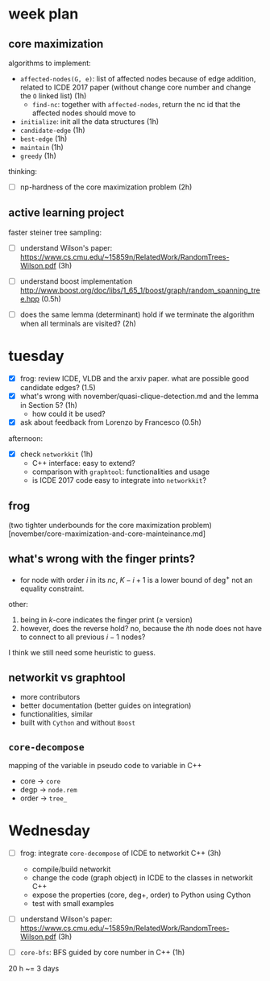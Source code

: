 # week plan

## core maximization


algorithms to implement:

- `affected-nodes(G, e)`: list of affected nodes because of edge addition, related to ICDE 2017 paper (without change core number and change the `O` linked list) (1h)
   - `find-nc`: together with `affected-nodes`, return the nc id that the affected nodes should move to
- `initialize`: init all the data structures (1h)
- `candidate-edge` (1h)
- `best-edge` (1h)
- `maintain` (1h)
- `greedy` (1h)

thinking:

- [ ] np-hardness of the core maximization problem (2h)

## active learning project

faster steiner tree sampling:

- [ ] understand Wilson's paper: https://www.cs.cmu.edu/~15859n/RelatedWork/RandomTrees-Wilson.pdf (3h)
- [ ] understand boost implementation http://www.boost.org/doc/libs/1_65_1/boost/graph/random_spanning_tree.hpp (0.5h)
- [ ] does the same lemma (determinant) hold if we terminate the algorithm when all terminals are visited? (2h)


# tuesday

- [X] frog: review ICDE, VLDB and the arxiv paper. what are possible good candidate edges? (1.5)
- [X] what's wrong with november/quasi-clique-detection.md and the lemma in Section 5? (1h)
  - how could it be used?
- [X] ask about feedback from Lorenzo by Francesco (0.5h)

afternoon:

- [X] check `networkkit` (1h)
  - C++ interface: easy to extend?
  - comparison with `graphtool`: functionalities and usage
  - is ICDE 2017 code easy to integrate into `networkkit`?

## frog

(two tighter underbounds for the core maximization problem)[november/core-maximization-and-core-mainteinance.md]


## what's wrong with the finger prints?

- for node with order $`i`$ in its $`nc`$, $`K-i+1`$ is a lower bound of $`\text{deg}^{+}`$ not an equality constraint. 

other:

1. being in $`k`$-core indicates the finger print ($`\ge`$ version)
2. however, does the reverse hold? no, because the $`i`$th node does not have to connect to all previous $`i-1`$ nodes? 

I think we still need some heuristic to guess. 


## networkit vs graphtool

- more contributors
- better documentation (better guides on integration)
- functionalities, similar
- built with `Cython` and without `Boost`

## `core-decompose`

mapping of the variable in pseudo code to variable in C++

- core -> `core`
- degp -> `node.rem`
- order -> `tree_`

# Wednesday

- [ ] frog: integrate `core-decompose` of ICDE to networkit C++ (3h)
  - compile/build networkit
  - change the code (graph object) in ICDE to the classes in networkit C++
  - expose the properties (core, deg+, order) to Python using Cython
  - test with small examples
- [ ] understand Wilson's paper: https://www.cs.cmu.edu/~15859n/RelatedWork/RandomTrees-Wilson.pdf (3h)
- [ ] `core-bfs`: BFS guided by core number in C++ (1h)



20 h ~= 3 days

